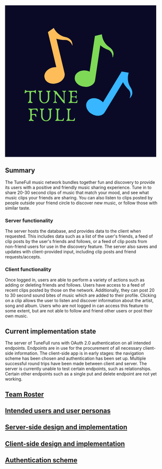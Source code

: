 ![TuneFull](img/tunefull-logo.png)

## Summary

The TuneFull music network bundles together fun and discovery to provide its users with a positive and friendly music sharing experience. Tune in to share 20-30 second clips of music that match your mood, and see what music clips your friends are sharing. You can also listen to clips posted by people outside your friend circle to discover new music, or follow those with similar taste.

### Server functionality 

The server hosts the database, and provides data to the client when requested. This includes data such as a list of the user's friends, a feed of clip posts by the user's friends and follows, or a feed of clip posts from non-friend users for use in the discovery feature. The server also saves and updates with client-provided input, including clip posts and friend requests/accepts.

### Client functionality

Once logged in, users are able to perform a variety of actions such as adding or deleting friends and follows. Users have access to a feed of recent clips posted by those on the network. Additionally, they can post 20 to 30 second sound bites of music which are added to their profile. Clicking on a clip allows the user to listen and discover information about the artist, song and album. Users who are not logged in can access this feature to some extent, but are not able to follow and friend other users or post their own music.

## Current implementation state

The server of TuneFull runs with OAuth 2.0 authentication on all intended endpoints. Endpoints are in use for the procurement of all necessary client-side information. The client-side app is in early stages: the navigation scheme has been chosen and authentication has been set up. Multiple successful round trips have been made between client and server. The server is currently unable to test certain endpoints, such as relationships. Certain other endpoints such as a single put and delete endpoint are not yet working.

## [Team Roster](team-roster.md)

## [Intended users and user personas](intended-users.md)

## [Server-side design and implementation](server-design-implementation.md)

## [Client-side design and implementation](client-design-implementation.md)

## [Authentication scheme](authentication.md)